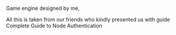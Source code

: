 #
Game engine designed by me,



All this is taken from our friends who kindly presented us with guide
Complete Guide to Node Authentication




